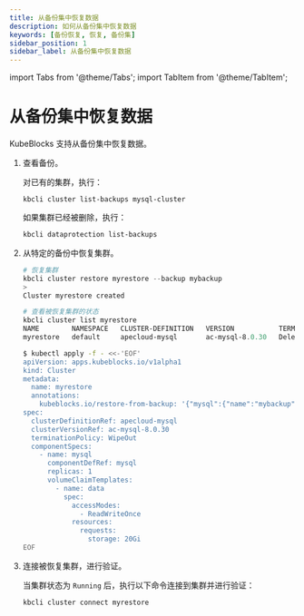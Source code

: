 ```yaml
---
title: 从备份集中恢复数据
description: 如何从备份集中恢复数据
keywords: [备份恢复, 恢复, 备份集]
sidebar_position: 1
sidebar_label: 从备份集中恢复数据
---
```


import Tabs from '@theme/Tabs';
import TabItem from '@theme/TabItem';

# 从备份集中恢复数据

KubeBlocks 支持从备份集中恢复数据。

1. 查看备份。

   对已有的集群，执行：

   ```shell
   kbcli cluster list-backups mysql-cluster
   ```

   如果集群已经被删除，执行：

   ```bash
   kbcli dataprotection list-backups
   ```

2. 从特定的备份中恢复集群。

    <Tabs>

    <TabItem value="kbcli" label="kbcli" default>

    ```powershell
    # 恢复集群
    kbcli cluster restore myrestore --backup mybackup
    >
    Cluster myrestore created

    # 查看被恢复集群的状态
    kbcli cluster list myrestore
    NAME        NAMESPACE   CLUSTER-DEFINITION   VERSION           TERMINATION-POLICY   STATUS    CREATED-TIME
    myrestore   default     apecloud-mysql       ac-mysql-8.0.30   Delete               Running   Oct 30,2023 16:26 UTC+0800
    ```

    </TabItem>

    <TabItem value="kubectl" label="kubectl">

    ```bash
    $ kubectl apply -f - <<-'EOF'
    apiVersion: apps.kubeblocks.io/v1alpha1
    kind: Cluster
    metadata:
      name: myrestore
      annotations:
        kubeblocks.io/restore-from-backup: '{"mysql":{"name":"mybackup","namespace":"default"}}'
    spec:
      clusterDefinitionRef: apecloud-mysql
      clusterVersionRef: ac-mysql-8.0.30
      terminationPolicy: WipeOut
      componentSpecs:
        - name: mysql
          componentDefRef: mysql
          replicas: 1
          volumeClaimTemplates:
            - name: data
              spec:
                accessModes:
                  - ReadWriteOnce
                resources:
                  requests:
                    storage: 20Gi
    EOF
    ```

    </TabItem>

    </Tabs>

3. 连接被恢复集群，进行验证。

    当集群状态为 `Running` 后，执行以下命令连接到集群并进行验证：

    ```bash
    kbcli cluster connect myrestore
    ```
